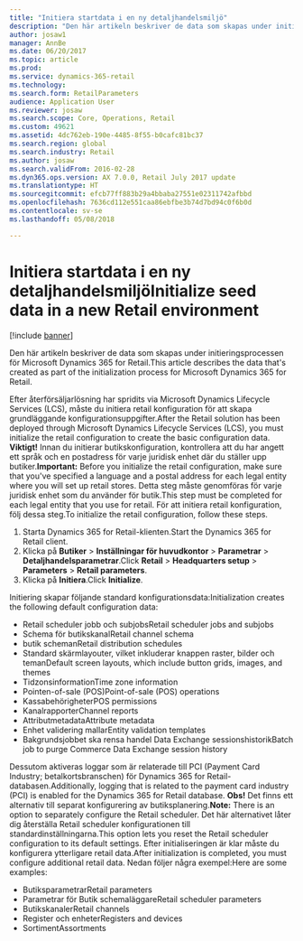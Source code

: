 ```yaml
---
title: "Initiera startdata i en ny detaljhandelsmiljö"
description: "Den här artikeln beskriver de data som skapas under initieringsprocessen för Microsoft Dynamics 365 for Retail."
author: josaw1
manager: AnnBe
ms.date: 06/20/2017
ms.topic: article
ms.prod: 
ms.service: dynamics-365-retail
ms.technology: 
ms.search.form: RetailParameters
audience: Application User
ms.reviewer: josaw
ms.search.scope: Core, Operations, Retail
ms.custom: 49621
ms.assetid: 4dc762eb-190e-4485-8f55-b0cafc81bc37
ms.search.region: global
ms.search.industry: Retail
ms.author: josaw
ms.search.validFrom: 2016-02-28
ms.dyn365.ops.version: AX 7.0.0, Retail July 2017 update
ms.translationtype: HT
ms.sourcegitcommit: efcb77ff883b29a4bbaba27551e02311742afbbd
ms.openlocfilehash: 7636cd112e551caa86ebfbe3b74d7bd94c0f6b0d
ms.contentlocale: sv-se
ms.lasthandoff: 05/08/2018

---
```


# <a name="initialize-seed-data-in-a-new-retail-environment"></a><span data-ttu-id="66270-103">Initiera startdata i en ny detaljhandelsmiljö</span><span class="sxs-lookup"><span data-stu-id="66270-103">Initialize seed data in a new Retail environment</span></span>

[!include [banner](includes/banner.md)]

<span data-ttu-id="66270-104">Den här artikeln beskriver de data som skapas under initieringsprocessen för Microsoft Dynamics 365 for Retail.</span><span class="sxs-lookup"><span data-stu-id="66270-104">This article describes the data that's created as part of the initialization process for Microsoft Dynamics 365 for Retail.</span></span>

<span data-ttu-id="66270-105">Efter återförsäljarlösning har spridits via Microsoft Dynamics Lifecycle Services (LCS), måste du initiera retail konfiguration för att skapa grundläggande konfigurationsuppgifter.</span><span class="sxs-lookup"><span data-stu-id="66270-105">After the Retail solution has been deployed through Microsoft Dynamics Lifecycle Services (LCS), you must initialize the retail configuration to create the basic configuration data.</span></span> <span data-ttu-id="66270-106">**Viktigt!** Innan du initierar butikskonfiguration, kontrollera att du har angett ett språk och en postadress för varje juridisk enhet där du ställer upp butiker.</span><span class="sxs-lookup"><span data-stu-id="66270-106">**Important:** Before you initialize the retail configuration, make sure that you've specified a language and a postal address for each legal entity where you will set up retail stores.</span></span> <span data-ttu-id="66270-107">Detta steg måste genomföras för varje juridisk enhet som du använder för butik.</span><span class="sxs-lookup"><span data-stu-id="66270-107">This step must be completed for each legal entity that you use for retail.</span></span> <span data-ttu-id="66270-108">För att initiera retail konfiguration, följ dessa steg.</span><span class="sxs-lookup"><span data-stu-id="66270-108">To initialize the retail configuration, follow these steps.</span></span>

1.  <span data-ttu-id="66270-109">Starta Dynamics 365 for Retail-klienten.</span><span class="sxs-lookup"><span data-stu-id="66270-109">Start the Dynamics 365 for Retail client.</span></span>
2.  <span data-ttu-id="66270-110">Klicka på **Butiker** &gt; **Inställningar för huvudkontor** &gt; **Parametrar** &gt; **Detaljhandelsparametrar**.</span><span class="sxs-lookup"><span data-stu-id="66270-110">Click **Retail** &gt; **Headquarters setup** &gt; **Parameters** &gt; **Retail parameters**.</span></span>
3.  <span data-ttu-id="66270-111">Klicka på **Initiera**.</span><span class="sxs-lookup"><span data-stu-id="66270-111">Click **Initialize**.</span></span>

<span data-ttu-id="66270-112">Initiering skapar följande standard konfigurationsdata:</span><span class="sxs-lookup"><span data-stu-id="66270-112">Initialization creates the following default configuration data:</span></span>

-   <span data-ttu-id="66270-113">Retail scheduler jobb och subjobs</span><span class="sxs-lookup"><span data-stu-id="66270-113">Retail scheduler jobs and subjobs</span></span>
-   <span data-ttu-id="66270-114">Schema för butikskanal</span><span class="sxs-lookup"><span data-stu-id="66270-114">Retail channel schema</span></span>
-   <span data-ttu-id="66270-115">butik scheman</span><span class="sxs-lookup"><span data-stu-id="66270-115">Retail distribution schedules</span></span>
-   <span data-ttu-id="66270-116">Standard skärmlayouter, vilket inkluderar knappen raster, bilder och teman</span><span class="sxs-lookup"><span data-stu-id="66270-116">Default screen layouts, which include button grids, images, and themes</span></span>
-   <span data-ttu-id="66270-117">Tidzonsinformation</span><span class="sxs-lookup"><span data-stu-id="66270-117">Time zone information</span></span>
-   <span data-ttu-id="66270-118">Pointen-of-sale (POS)</span><span class="sxs-lookup"><span data-stu-id="66270-118">Point-of-sale (POS) operations</span></span>
-   <span data-ttu-id="66270-119">Kassabehörigheter</span><span class="sxs-lookup"><span data-stu-id="66270-119">POS permissions</span></span>
-   <span data-ttu-id="66270-120">Kanalrapporter</span><span class="sxs-lookup"><span data-stu-id="66270-120">Channel reports</span></span>
-   <span data-ttu-id="66270-121">Attributmetadata</span><span class="sxs-lookup"><span data-stu-id="66270-121">Attribute metadata</span></span>
-   <span data-ttu-id="66270-122">Enhet validering mallar</span><span class="sxs-lookup"><span data-stu-id="66270-122">Entity validation templates</span></span>
-   <span data-ttu-id="66270-123">Bakgrundsjobbet ska rensa handel Data Exchange sessionshistorik</span><span class="sxs-lookup"><span data-stu-id="66270-123">Batch job to purge Commerce Data Exchange session history</span></span>

<span data-ttu-id="66270-124">Dessutom aktiveras loggar som är relaterade till PCI (Payment Card Industry; betalkortsbranschen) för Dynamics 365 for Retail-databasen.</span><span class="sxs-lookup"><span data-stu-id="66270-124">Additionally, logging that is related to the payment card industry (PCI) is enabled for the Dynamics 365 for Retail database.</span></span> <span data-ttu-id="66270-125">**Obs!** Det finns ett alternativ till separat konfigurering av butiksplanering.</span><span class="sxs-lookup"><span data-stu-id="66270-125">**Note:** There is an option to separately configure the Retail scheduler.</span></span> <span data-ttu-id="66270-126">Det här alternativet låter dig återställa Retail scheduler konfigurationen till standardinställningarna.</span><span class="sxs-lookup"><span data-stu-id="66270-126">This option lets you reset the Retail scheduler configuration to its default settings.</span></span> <span data-ttu-id="66270-127">Efter initialiseringen är klar måste du konfigurera ytterligare retail data.</span><span class="sxs-lookup"><span data-stu-id="66270-127">After initialization is completed, you must configure additional retail data.</span></span> <span data-ttu-id="66270-128">Nedan följer några exempel:</span><span class="sxs-lookup"><span data-stu-id="66270-128">Here are some examples:</span></span>

-   <span data-ttu-id="66270-129">Butiksparametrar</span><span class="sxs-lookup"><span data-stu-id="66270-129">Retail parameters</span></span>
-   <span data-ttu-id="66270-130">Parametrar för Butik schemaläggare</span><span class="sxs-lookup"><span data-stu-id="66270-130">Retail scheduler parameters</span></span>
-   <span data-ttu-id="66270-131">Butikskanaler</span><span class="sxs-lookup"><span data-stu-id="66270-131">Retail channels</span></span>
-   <span data-ttu-id="66270-132">Register och enheter</span><span class="sxs-lookup"><span data-stu-id="66270-132">Registers and devices</span></span>
-   <span data-ttu-id="66270-133">Sortiment</span><span class="sxs-lookup"><span data-stu-id="66270-133">Assortments</span></span>





